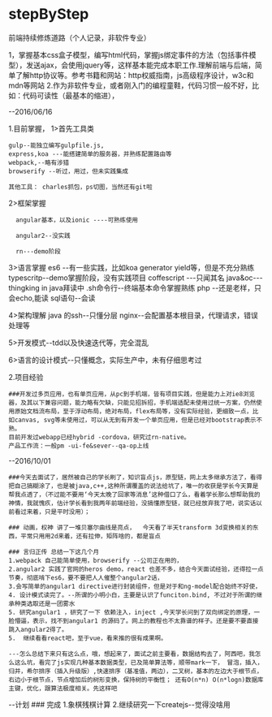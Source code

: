 # stepByStep
前端持续修炼道路（个人记录，非软件专业）

1，掌握基本css盒子模型，编写html代码，掌握js绑定事件的方法（包括事件模型），发送ajax，会使用jquery等，这样基本能完成本职工作.理解前端与后端，简单了解http协议等。参考书籍和网站：http权威指南，js高级程序设计，w3c和mdn等网站
2.作为非软件专业，或者刚入门的编程童鞋，代码习惯一般不好，比如：代码可读性（最基本的缩进），

--2016/06/16

1.目前掌握，
  1>首先工具类

    gulp--能独立编写gulpfile.js,
    express,koa ---能搭建简单的服务器，并熟练配置路由等
    webpack,--略有涉猎
    browserify --听过，用过，但未实践集成

    其他工具： charles抓包，ps切图，当然还有git啦


  2>框架掌握

      angular基本，以及ionic ----可熟练使用

      angular2--没实践

      rn---demo阶段

  3>语言掌握
      es6 --有一些实践，比如koa generator yield等，但是不充分熟练
      typescritp--demo掌握阶段，没有实践项目
      coffescript ---只闻其名
      java&oc---thingking in java拜读中
      .sh命令行--终端基本命令掌握熟练
      php --还是老样，只会echo,能读
      sql语句--会读

  4>架构理解
    java 的ssh--只懂分层
    nginx--会配置基本根目录，代理请求，错误处理等


  5>开发模式--tdd以及快速迭代等，完全混乱

  6>语言的设计模式--只懂概念，实际生产中，未有仔细思考过


2.项目经验

    ###开发过多页应用，也有单页应用，从pc到手机端，皆有项目实践，但是能力上对ie8浏览器，及其以下兼容问题，能力略有欠缺，只能见招拆招，手机端适配未使用过统一方案，仍然使用原始文档流布局，至于浮动布局，绝对布局，flex布局等，没有实际经验，更细致一点，比如canvas, svg等未使用过，可以从无到有开发一个单页应用，但是已经对bootstrap表示不熟。
    目前开发过webapp已经hybrid -cordova，研究过rn-native。
    产品工作流：一般pm -ui-fe&sever--qa-op上线

--2016/10/01

    ###今天去面试了，居然被自己的学长刷了，知识盲点js，原型链，网上太多继承方法了，看得把自己搞糊涂了，也是被java,c++,这种所谓覆盖的说法给坑了，唯一的收获是学长今天算是帮我点透了，（不过能不要用‘今天太晚了回家等消息’这种借口了么，看着学长那么想帮助我的神情，我就愧疚，估计学长看到我两年前端经验，没搞懂原型链，就已经放弃我了吧，说实话以前看过来着，只是平时没用）；

    ### 动画，权神 讲了一堆贝塞尔曲线是亮点，  今天看了半天transform 3d变换相关的东西，平常只用用2d来着，还有拉伸，矩阵啥的，都是盲点

    ### 言归正传 总结一下这几个月
    1.webpack 自己能简单使用，browserify --公司正在用的，
    2.angular2 实践了官网的heros demo，react 也差不多，结合今天面试经验，还得拉一点节奏，彻底啃下es6，要不要把人人催整个angular2话，
    3.会写简单的angular1 directive进行封装组件，但是对于和ng-model配合始终不好使，
    4. 设计模式读完了。--所谓的小明小白，主要是认识了funciton.bind, 不过对于所谓的继承种类选取还是一团雾水
    5. 研究angular1 ，研究了一下 依赖注入，inject ,今天学长问到了双向绑定的原理，一脸懵逼，表示，找不到angular1 的源码了。网上的教程也不太靠谱的样子。还是要不要直接跳入angular2得了。
    5.  继续看看react吧，至于vue，看来推的很有成果啊。

    ---怎么总结下来只有这么点，哦，想起来了，面试之前主要看，数据结构去了，阿西吧，我怎么这么坑，看完了js实现几种基本数据类型，已及简单算法等，顺带mark一下， 冒泡，插入，归并，希尔排序（插入升级版）,快速排序（基准值，两边），二叉树，基本的左边大于根节点，右边小于根节点，节点增加后的树形变换，保持树的平衡性； 还有O(n*n) O(n*logn)数据库主键，优化，跟算法极度相关。先这样吧

--计划
    ### 完成
        1.象棋残棋计算
        2.继续研究一下createjs--觉得没啥用










